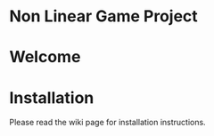 # Non Linear Game Project

# Welcome

# Installation

Please read the wiki page for installation instructions.

